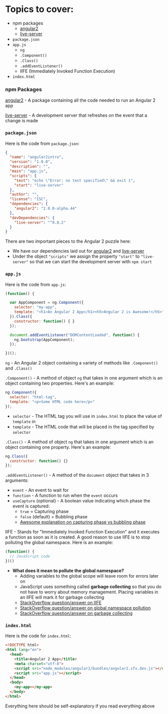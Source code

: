 # Topics to cover:
- npm packages
  - [angular2](https://www.npmjs.com/package/angular2)
  - [live-server](https://www.npmjs.com/package/live-server)
- `package.json`
- `app.js`
  - `ng`
  - `.Component()`
  - `.Class()`
  - `.addEventListener()`
  - IIFE (Immediately Invoked Function Execution)
- `index.html`

### npm Packages
[angular2](https://www.npmjs.com/package/angular2) - A package containing all the code needed to run an Angular 2 app

[live-server](https://www.npmjs.com/package/live-server) - A development server that refreshes on the event that a change is made

### `package.json`
Here is the code from `package.json`:

```JSON
{
  "name": "angular2intro",
  "version": "1.0.0",
  "description": "",
  "main": "app.js",
  "scripts": {
    "test": "echo \"Error: no test specified\" && exit 1",
    "start": "live-server"
  },
  "author": "",
  "license": "ISC",
  "dependencies": {
    "angular2": "2.0.0-alpha.44"
  },
  "devDependencies": {
    "live-server": "^0.8.2"
  }
}
```
There are two important pieces to the Angular 2 puzzle here:
- We have our dependencies laid out for [angular2](https://www.npmjs.com/package/angular2) and [live-server](https://www.npmjs.com/package/live-server)
- Under the object `"scripts"` we assign the property `"start"` to `"live-server"` so that we can start the development server with `npm start`

### `app.js`
Here is the code from `app.js`:
```JavaScript
(function() {

  var AppComponent = ng.Component({
    selector: "my-app",
    template: "<h1>An Angular 2 App</h1><h5>Angular 2 is Awesome!</h5>"
  }).Class({
    constructor: function() { }
  });

  document.addEventListener("DOMContentLoaded", function() {
    ng.bootstrap(AppComponent);
  });

})();
```
`ng` - An Angular 2 object containing a variety of methods like `.Component()` and `.Class()`

`.Component()` - A method of object `ng` that takes in one argument which is an object containing two properties. Here's an example:
```JavaScript
ng.Component({
  selector: "html-tag",
  template: "<p>Some HTML code here</p>"
});
```
  - `selector` - The HTML tag you will use in `index.html` to place the value of `template` in
  - `template` - The HTML code that will be placed in the tag specified by `selector`

`.Class()` - A method of object `ng` that takes in one argument which is an object containing one property. Here's an example:
```JavaScript
ng.Class({
  constructor: function() {}
});
```
`.addEventListener()` - A method of the `document` object that takes in 3 arguments:
- `event` - An event to wait for
- `function` - A function to run when the `event` occurs
- `useCapture` (optional) - A boolean value indicating which phase the event is captured:
  - `true` = Capturing phase
  - `false` (default) = Bubbling phase
  - [Awesome explanation on capturing phase vs bubbling phase](http://javascript.info/tutorial/bubbling-and-capturing)

IIFE - Stands for "Immediately Invoked Function Execution" and it executes a function as soon as it is created. A good reason to use IIFE is to stop polluting the global namespace. Here is an example:
```JavaScript
(function() {
  // JavaScript code
})()
```
- **What does it mean to pollute the global namespace?**
  - Adding variables to the global scope will leave room for errors later on
  - JavaScript uses something called **garbage collecting** so that you do not have to worry about memory management. Placing variables in an IIFE will mark it for garbage collecting
  - [StackOverflow question/answer on IIFE](http://stackoverflow.com/questions/8228281/what-is-the-function-construct-in-javascript)
  - [StackOverflow question/answer on global namespace pollution](http://stackoverflow.com/questions/8862665/what-does-it-mean-global-namespace-would-be-polluted)
  - [StackOverflow question/answer on garbage collecting](http://stackoverflow.com/questions/864516/what-is-javascript-garbage-collection)

### `index.html`
Here is the code for `index.html`:
```HTML
<!DOCTYPE html>
<html lang="en">
  <head>
    <title>Angular 2 App</title>
    <meta charset="utf-8">
    <script src="node_modules/angular2/bundles/angular2.sfx.dev.js"></script>
    <script src="app.js"></script>
  </head>
  <body>
    <my-app></my-app>
  </body>
</html>
```
Everything here should be self-explanatory if you read everything above

